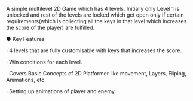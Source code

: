 A simple multilevel 2D Game which has 4 levels.
Initially only Level 1 is unlocked and rest of the levels are locked which get open only if certain requirements(which is collecting all the keys in that level which increases the score of the player) are fulfilled.

● Key Features

∙ 4 levels that are fully customisable with keys that increases the score.

∙ Win conditions for each level.

∙ Covers Basic Concepts of 2D Platformer like movement, Layers, Fliping, Animations, etc.

∙ Setting up animations of player and enemy.
